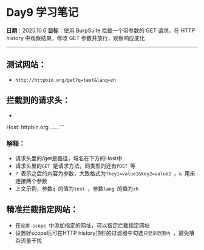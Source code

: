 # Day9 学习笔记

**日期**：2025.10.6
**目标**：使用 BurpSuite 拦截一个带参数的 GET 请求，在 HTTP history 中观察结果，修改 GET 参数并放行，观察响应变化

---

## 测试网站：
- `http://httpbin.org/get?q=test&lang=zh `

## 拦截到的请求头：
- ```GET /get?q=test&lang=zh HTTP/2 
Host: httpbin.org
……```

### 解释：
- 请求头里的/get是路径，域名在下方的Host中
- 请求头里的`GET `是请求方法，同类型的还有`POST `等
- `? `表示之后的内容为参数，大致格式为`?key1=value1&key2=value2 `，`& `用来连接两个参数 
- 上文示例，参数`q `的值为`test `，参数`lang `的值为`zh `

## 精准拦截指定网站：
- 在`设置-scope `中添加指定的网址，可以指定拦截指定网址
- 设置好scope后可在HTTP history顶栏的过滤器中勾选`只显示范围内 `，避免嘈杂流量干扰